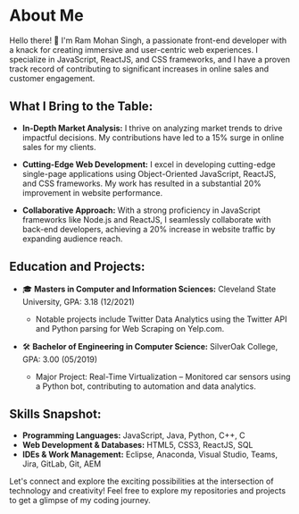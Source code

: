 # About Me

Hello there! 👋 I'm Ram Mohan Singh, a passionate front-end developer with a knack for creating immersive and user-centric web experiences. I specialize in JavaScript, ReactJS, and CSS frameworks, and I have a proven track record of contributing to significant increases in online sales and customer engagement.

## What I Bring to the Table:

- **In-Depth Market Analysis:** I thrive on analyzing market trends to drive impactful decisions. My contributions have led to a 15% surge in online sales for my clients.

- **Cutting-Edge Web Development:** I excel in developing cutting-edge single-page applications using Object-Oriented JavaScript, ReactJS, and CSS frameworks. My work has resulted in a substantial 20% improvement in website performance.

- **Collaborative Approach:** With a strong proficiency in JavaScript frameworks like Node.js and ReactJS, I seamlessly collaborate with back-end developers, achieving a 20% increase in website traffic by expanding audience reach.

## Education and Projects:

- 🎓 **Masters in Computer and Information Sciences:** Cleveland State University, GPA: 3.18 (12/2021)
  - Notable projects include Twitter Data Analytics using the Twitter API and Python parsing for Web Scraping on Yelp.com.

- 🛠️ **Bachelor of Engineering in Computer Science:** SilverOak College, GPA: 3.00 (05/2019)
  - Major Project: Real-Time Virtualization – Monitored car sensors using a Python bot, contributing to automation and data analytics.

## Skills Snapshot:

- **Programming Languages:** JavaScript, Java, Python, C++, C
- **Web Development & Databases:** HTML5, CSS3, ReactJS, SQL
- **IDEs & Work Management:** Eclipse, Anaconda, Visual Studio, Teams, Jira, GitLab, Git, AEM

Let's connect and explore the exciting possibilities at the intersection of technology and creativity! Feel free to explore my repositories and projects to get a glimpse of my coding journey.

